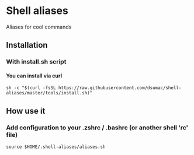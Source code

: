 # Shell aliases

Aliases for cool commands

## Installation

### With install.sh script

#### You can install via curl

```shell
sh -c "$(curl -fsSL https://raw.githubusercontent.com/dsumac/shell-aliases/master/tools/install.sh)"
```

## How use it

### Add configuration to your .zshrc / .bashrc (or another shell 'rc' file)

```
source $HOME/.shell-aliases/aliases.sh
```

